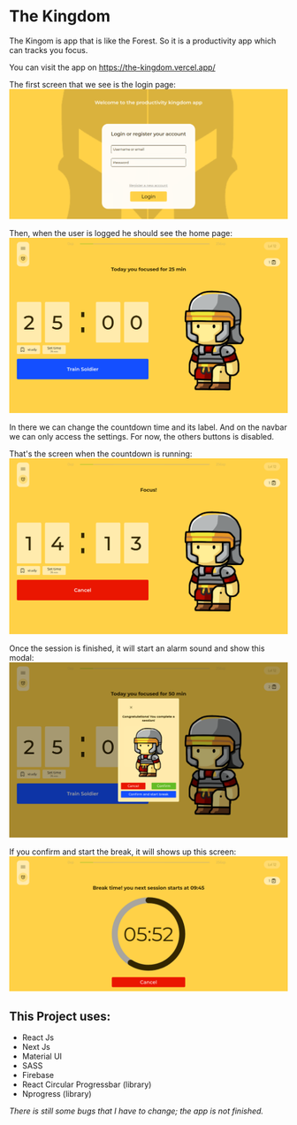 # The Kingdom

The Kingom is app that is like the Forest. So it is a productivity app which can tracks you focus.

You can visit the app on <https://the-kingdom.vercel.app/>

The first screen that we see is the login page:
![login page screenshot](/screenshots/login.png)

Then, when the user is logged he should see the home page:
![home page screenshot](/screenshots/home.png)

In there we can change the countdown time and its label.
And on the navbar we can only access the settings. For now, the others buttons is disabled.

That's the screen when the countdown is running:
![countdown running screenshot](/screenshots/countdown-running.png)

Once the session is finished, it will start an alarm sound and show this modal:
![task completed screenshot](/screenshots/task-completed.png)

If you confirm and start the break, it will shows up this screen:
![break running screenshot](/screenshots/break-running.png)

## This Project uses:
- React Js
- Next Js
- Material UI
- SASS
- Firebase
- React Circular Progressbar (library)
- Nprogress (library)

*There is still some bugs that I have to change; the app is not finished.*